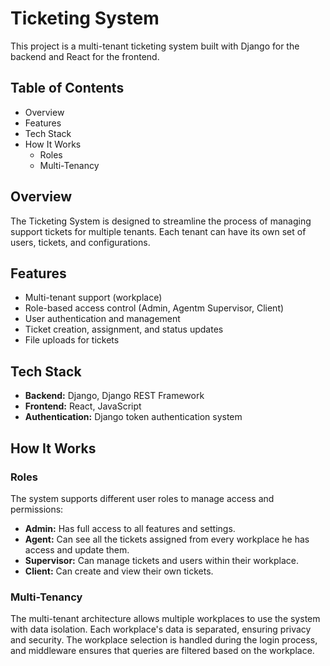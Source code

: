 # Ticketing System

This project is a multi-tenant ticketing system built with Django for the backend and React for the frontend.

## Table of Contents
- Overview
- Features
- Tech Stack
- How It Works
  - Roles
  - Multi-Tenancy
<!-- - Getting Started
  - Prerequisites
  - Installation
  - Usage
- License
- Contact -->

## Overview
The Ticketing System is designed to streamline the process of managing support tickets for multiple tenants. Each tenant can have its own set of users, tickets, and configurations.

## Features
- Multi-tenant support (workplace)
- Role-based access control (Admin, Agentm Supervisor, Client)
- User authentication and management
- Ticket creation, assignment, and status updates
- File uploads for tickets
<!-- - Reporting and visualization features 
- Knowledge base section
- Background tasks with Celery (if needed) -->

## Tech Stack
- **Backend:** Django, Django REST Framework
- **Frontend:** React, JavaScript <!-- - **Database:** PostgreSQL -->
- **Authentication:** Django token authentication system
<!-- - **Task Queue:** Celery (optional)
- **Visualization:** Pandas, Plotly -->

## How It Works

### Roles
The system supports different user roles to manage access and permissions:
- **Admin:** Has full access to all features and settings.
- **Agent:** Can see all the tickets assigned from every workplace he has access and update them.
- **Supervisor:** Can manage tickets and users within their workplace.
- **Client:** Can create and view their own tickets.

### Multi-Tenancy
The multi-tenant architecture allows multiple workplaces to use the system with data isolation. Each workplace's data is separated, ensuring privacy and security. The workplace selection is handled during the login process, and middleware ensures that queries are filtered based on the workplace.
